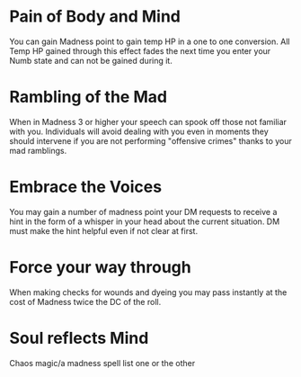 # Pain of Body and Mind
You can gain Madness point to gain temp HP in a one to one conversion. All Temp HP gained through this effect fades the next time you enter your Numb state and can not be gained during it.

# Rambling of the Mad
When in Madness 3 or higher your speech can spook off those not familiar with you. Individuals will avoid dealing with you even in moments they should intervene if you are not performing "offensive crimes" thanks to your mad ramblings. 

# Embrace the Voices
You may gain a number of madness point your DM requests to receive a hint in the form of a whisper in your head about the current situation. DM must make the hint helpful even if not clear at first.

# Force your way through
When making checks for wounds and dyeing you may pass instantly at the cost of Madness twice the DC of the roll. 

# Soul reflects Mind
Chaos magic/a madness spell list one or the other